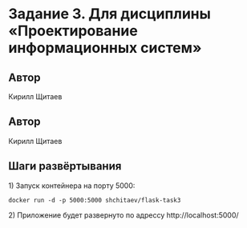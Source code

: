 # Задание 3. Для дисциплины «Проектирование информационных систем» 

## Автор
Кирилл Щитаев

## Автор
Кирилл Щитаев
## Шаги развёртывания

1\) Запуск контейнера на порту 5000:
```dotenv
docker run -d -p 5000:5000 shchitaev/flask-task3
```
2\) Приложение будет развернуто по адрессу http://localhost:5000/

